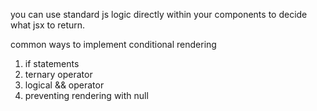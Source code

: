 you can use standard js logic directly within your components to decide what jsx to return.

common ways to implement conditional rendering 
1. if statements
2. ternary operator
3. logical && operator
4. preventing rendering with null
